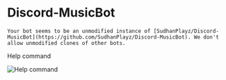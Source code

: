 # Discord-MusicBot

`Your bot seems to be an unmodified instance of [SudhanPlayz/Discord-MusicBot](https://github.com/SudhanPlayz/Discord-MusicBot). We don't allow unmodified clones of other bots.`

Help command

![Help command](https://i.imgur.com/GDhMbmR.png)
